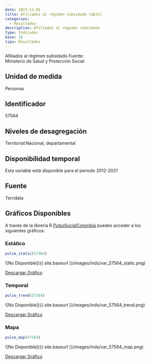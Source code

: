 ```yaml
---
date: 2023-11-01
title: Afiliados al régimen subsidado (dpto)
categories:
  - Resultados
description: Afiliados al régimen subsidado
type: Indicador
base: 28
tipo: Resultados
--- 
```


Afiliados al régimen subsidado
Fuente: Ministerio de Salud y Protección Social

## Unidad de medida
Personas

## Identificador
57564

## Niveles de desagregación
Territorial:Nacional, departamental

## Disponibilidad temporal
Esta variable está disponible para el periodo 2012-2021

## Fuente
Terridata

## Gráficos Disponibles

A través de la libreria R [PulsoSocialColombia](https://github.com/pulsosocialcolombia/PulsoSocialColombia) puedes acceder a los siguientes gráficos:

### Estático

``` R
pulso_static(57564)
```

![No Disponible]({{ site.baseurl }}/images/inds/var_57564_static.png)

<a href='{{ site.baseurl }}/images/inds/var_57564_static.png'>Descargar Gráfico</a>

### Temporal

``` R
pulso_trend(57564)
```

![No Disponible]({{ site.baseurl }}/images/inds/var_57564_trend.png)

<a href='{{ site.baseurl }}/images/inds/var_57564_trend.png'>Descargar Gráfico</a>

### Mapa

``` R
pulso_map(57564)
```

![No Disponible]({{ site.baseurl }}/images/inds/var_57564_map.png)

<a href='{{ site.baseurl }}/images/inds/var_57564_map.png'>Descargar Gráfico</a>